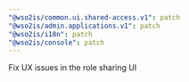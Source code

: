 ```yaml
---
"@wso2is/common.ui.shared-access.v1": patch
"@wso2is/admin.applications.v1": patch
"@wso2is/i18n": patch
"@wso2is/console": patch
---
```


Fix UX issues in the role sharing UI
